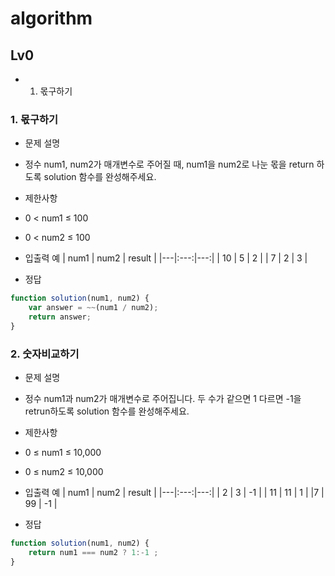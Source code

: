 # algorithm

## Lv0
- 1. 몫구하기

### 1. 몫구하기
- 문제 설명
 - 정수 num1, num2가 매개변수로 주어질 때, num1을 num2로 나눈 몫을 return 하도록 solution 함수를 완성해주세요.

- 제한사항
 - 0 < num1 ≤ 100
 - 0 < num2 ≤ 100

- 입출력 예
| num1 | num2 | result |
|---|:---:|---:|
| 10 | 5 | 2 |
| 7 | 2 | 3 |

- 정답
```javascript
function solution(num1, num2) {
    var answer = ~~(num1 / num2);
    return answer;
}
```

### 2. 숫자비교하기

- 문제 설명
 - 정수 num1과 num2가 매개변수로 주어집니다. 두 수가 같으면 1 다르면 -1을 retrun하도록 solution 함수를 완성해주세요.

- 제한사항
 - 0 ≤ num1 ≤ 10,000
 - 0 ≤ num2 ≤ 10,000

- 입출력 예
| num1 | num2 | result |
|---|:---:|---:|
| 2 | 3 | -1 |
| 11 | 11 | 1 |
|7 | 99 | -1 |

- 정답
```javascript
function solution(num1, num2) {
    return num1 === num2 ? 1:-1 ;
}
```
